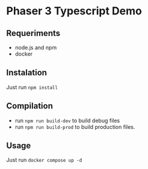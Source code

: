 # Phaser 3 Typescript Demo

## Requeriments

* node.js and npm
* docker

## Instalation

Just run `npm install`

## Compilation

* run `npm run build-dev` to build debug files
* run `npm run build-prod` to build production files.
 ## Usage

Just run `docker compose up -d`